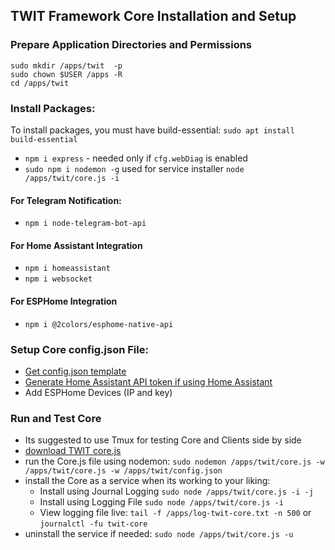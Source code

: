 ## TWIT Framework Core Installation and Setup

### Prepare Application Directories and Permissions 
```
sudo mkdir /apps/twit  -p
sudo chown $USER /apps -R
cd /apps/twit
```

### Install Packages: 
To install packages, you must have build-essential: `sudo apt install build-essential`
- `npm i express` - needed only if `cfg.webDiag` is enabled
- `sudo npm i nodemon -g` used for service installer `node /apps/twit/core.js -i`
#### For Telegram Notification:
- `npm i node-telegram-bot-api`
#### For Home Assistant Integration
- `npm i homeassistant`
- `npm i websocket`
#### For ESPHome Integration
- `npm i @2colors/esphome-native-api`

### Setup Core config.json File: 
- [Get config.json template](https://github.com/ThingWerks/ThingWerks-IoT-Framework/blob/main/Core/confg.json)
- [Generate Home Assistant API token if using Home Assistant](https://community.home-assistant.io/t/how-to-get-long-lived-access-token/162159/2)
- Add ESPHome Devices (IP and key)

### Run and Test Core
- Its suggested to use Tmux for testing Core and Clients side by side
- [download TWIT core.js](https://github.com/ThingWerks/ThingWerks-IoT-Framework/blob/main/Core/core.js)
- run the Core.js file using nodemon:  ```sudo nodemon /apps/twit/core.js -w /apps/twit/core.js -w /apps/twit/config.json```
- install the Core as a service when its working to your liking: 
  -  Install using Journal Logging ```sudo node /apps/twit/core.js -i -j```
  -  Install using Logging File ```sudo node /apps/twit/core.js -i```
  -  View logging file live: ```tail -f /apps/log-twit-core.txt -n 500``` or ```journalctl -fu twit-core```
- uninstall the service if needed: ```sudo node /apps/twit/core.js -u```

